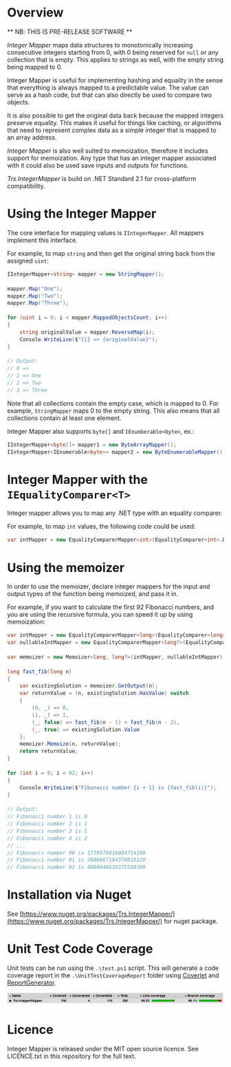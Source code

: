 # Overview

** NB: THIS IS PRE-RELEASE SOFTWARE **

_Integer Mapper_ maps data structures to monotonically increasing consecutive integers starting from 0, with 0 being reserved for `null` or any collection that is empty. This applies to strings as well, with the empty string being mapped to 0.

Integer Mapper is useful for implementing hashing and equality in the sense that everything is always mapped to a predictable value. The value can serve as a hash code, but that can also directly be used to compare two objects.

It is also possible to get the original data back because the mapped integers preserve equality. This makes it useful for things like caching, or algorithms that need to represent complex data as a simple integer that is mapped to an array address.

_Integer Mapper_ is also well suited to memoization, therefore it includes support for memoization. Any type that has an integer mapper associated with it could also be used save inputs and outputs for functions.

 _Trs.IntegerMapper_ is build on .NET Standard 2.1 for cross-platform compatibility.

# Using the Integer Mapper

The core interface for mapping values is `IIntegerMapper`. All mappers implement this interface.

For example, to map `string` and then get the original string back from the assigned `uint`:

```C#
IIntegerMapper<string> mapper = new StringMapper();

mapper.Map("One");
mapper.Map("Two");
mapper.Map("Three");

for (uint i = 0; i < mapper.MappedObjectsCount; i++)
{
    string originalValue = mapper.ReverseMap(i);
    Console.WriteLine($"{i} => {originalValue}");
}

// Output:
// 0 =>
// 1 => One
// 2 => Two
// 3 => Three
```

Note that all collections contain the empty case, which is mapped to 0. For example, `StringMapper` maps 0 to the empty string. This also means that all collections contain at least one element.

Integer Mapper also supports `byte[]` and `IEnumberable<byte>`, ex.:

```C#
IIntegerMapper<byte[]> mapper1 = new ByteArrayMapper();
IIntegerMapper<IEnumerable<byte>> mapper2 = new ByteEnumerableMapper();
```

# Integer Mapper with the `IEqualityComparer<T>`

Integer mapper allows you to map any .NET type with an equality comparer. 

For example, to map `int` values, the following code could be used:

```C#
var intMapper = new EqualityComparerMapper<int>(EqualityComparer<int>.Default);
```

# Using the memoizer

In order to use the memoizer, declare integer mappers for the input and output types of the function being memoized, and pass it in.

For example, if you want to calculate the first 92 Fibonacci numbers, and you are using the recursive formula, you can speed it up by using memoization:

```C#
var intMapper = new EqualityComparerMapper<long>(EqualityComparer<long>.Default);
var nullableIntMapper = new EqualityComparerMapper<long?>(EqualityComparer<long?>.Default);

var memoizer = new Memoizer<long, long?>(intMapper, nullableIntMapper);

long fast_fib(long n)
{
    var existingSolution = memoizer.GetOutput(n);
    var returnValue = (n, existingSolution.HasValue) switch
    {
        (0, _) => 0,
        (1, _) => 1,
        (_, false) => fast_fib(n - 1) + fast_fib(n - 2),
        (_, true) => existingSolution.Value
    };
    memoizer.Memoize(n, returnValue);
    return returnValue;
}

for (int i = 0; i < 92; i++)
{
    Console.WriteLine($"Fibonacci number {i + 1} is {fast_fib(i)}");
}

// Output:
// Fibonacci number 1 is 0
// Fibonacci number 2 is 1
// Fibonacci number 3 is 1
// Fibonacci number 4 is 2
// ...
// Fibonacci number 90 is 1779979416004714189
// Fibonacci number 91 is 2880067194370816120
// Fibonacci number 92 is 4660046610375530309
```

# Installation via Nuget

See [https://www.nuget.org/packages/Trs.IntegerMapper/](https://www.nuget.org/packages/Trs.IntegerMapper/) for nuget package.

# Unit Test Code Coverage

Unit tests can be run using the `.\test.ps1` script. This will generate a code coverage report in the `.\UnitTestCoverageReport` folder using [Coverlet](https://github.com/tonerdo/coverlethttps://github.com/tonerdo/coverlet) and [ReportGenerator](https://github.com/danielpalme/ReportGenerator).

![Code Coverage](code_coverage.PNG)

# Licence

Integer Mapper is released under the MIT open source licence. See LICENCE.txt in this repository for the full text.

